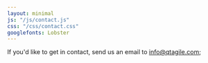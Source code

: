 ```yaml
---
layout: minimal
js: "/js/contact.js"
css: "/css/contact.css"
googlefonts: Lobster
---
```


If you'd like to get in contact, send us an email to info@qtagile.com;